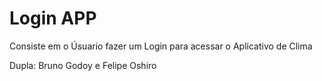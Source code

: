 # Login APP
 Consiste em o Úsuario fazer um Login para acessar o Aplicativo de Clima

Dupla: Bruno Godoy e Felipe Oshiro

